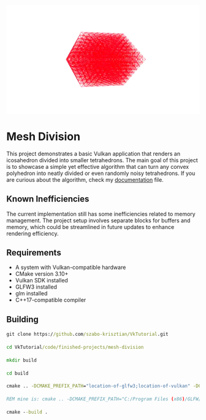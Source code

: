<p align="center">
    <img src="https://github.com/szabo-krisztian/VkTutorial/blob/master/images/icosahedron.gif" alt="icosahedron" />
</p>

# Mesh Division

This project demonstrates a basic Vulkan application that renders an icosahedron divided into smaller tetrahedrons. The main goal of this project is to showcase a simple yet effective algorithm that can turn any convex polyhedron into neatly divided or even randomly noisy tetrahedrons. If you are curious about the algorithm, check my [documentation](https://github.com/szabo-krisztian/VkTutorial/blob/master/documentation/documentation.pdf) file.

## Known Inefficiencies

The current implementation still has some inefficiencies related to memory management. The project setup involves separate blocks for buffers and memory, which could be streamlined in future updates to enhance rendering efficiency.

## Requirements

- A system with Vulkan-compatible hardware
- CMake version 3.10+
- Vulkan SDK installed
- GLFW3 installed
- glm installed
- C++17-compatible compiler

## Building
```bat
git clone https://github.com/szabo-krisztian/VkTutorial.git

cd VkTutorial/code/finished-projects/mesh-division

mkdir build

cd build

cmake .. -DCMAKE_PREFIX_PATH="location-of-glfw3;location-of-vulkan" -DGLM_PATH="location-of-glm"

REM mine is: cmake .. -DCMAKE_PREFIX_PATH="C:/Program Files (x86)/GLFW/lib/cmake;C:/VulkanAPI/Lib/cmake" -DGLM_PATH="C:/glm"

cmake --build .
